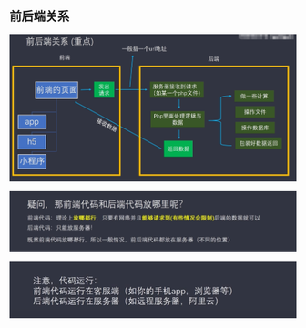 ## 前后端关系

![image-20210107181338059](接口的介绍/image-20210107181338059.png)

<img src="接口的介绍/image-20210108003531653.png" alt="image-20210108003531653" style="zoom:67%;" />

![image-20210108003540614](接口的介绍/image-20210108003540614.png)